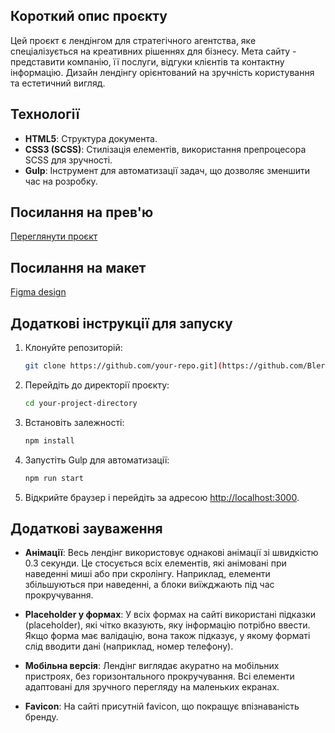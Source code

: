 
## Короткий опис проєкту

Цей проєкт є лендінгом для стратегічного агентства, яке спеціалізується на креативних рішеннях для бізнесу. Мета сайту - представити компанію, її послуги, відгуки клієнтів та контактну інформацію. Дизайн лендінгу орієнтований на зручність користування та естетичний вигляд.

## Технології

- **HTML5**: Структура документа.
- **CSS3 (SCSS)**: Стилізація елементів, використання препроцесора SCSS для зручності.
- **Gulp**: Інструмент для автоматизації задач, що дозволяє зменшити час на розробку.

## Посилання на прев'ю

[Переглянути проєкт](https://blervin1.github.io/layout_dia/)

## Посилання на макет

[Figma design](<https://www.figma.com/file/7qwsWggv9BAxMi2VPhBuPr/Air-(formerly-Dia)?node-id=9138%3A35>)

## Додаткові інструкції для запуску

1. Клонуйте репозиторій:
   ```bash
   git clone https://github.com/your-repo.git](https://github.com/Blervin1/layout_dia.git

2. Перейдіть до директорії проєкту:
   ```bash
   cd your-project-directory
   ```
3. Встановіть залежності:
   ```bash
   npm install
   ```
4. Запустіть Gulp для автоматизації:
   ```bash
   npm run start
   ```
5. Відкрийте браузер і перейдіть за адресою [http://localhost:3000](http://localhost:3000).

## Додаткові зауваження

- **Анімації**: Весь лендінг використовує однакові анімації зі швидкістю 0.3 секунди. Це стосується всіх елементів, які анімовані при наведенні миші або при скролінгу. Наприклад, елементи збільшуються при наведенні, а блоки виїжджають під час прокручування.
- **Placeholder у формах**: У всіх формах на сайті використані підказки (placeholder), які чітко вказують, яку інформацію потрібно ввести. Якщо форма має валідацію, вона також підказує, у якому форматі слід вводити дані (наприклад, номер телефону).

- **Мобільна версія**: Лендінг виглядає акуратно на мобільних пристроях, без горизонтального прокручування. Всі елементи адаптовані для зручного перегляду на маленьких екранах.

- **Favicon**: На сайті присутній favicon, що покращує впізнаваність бренду.

```

```
